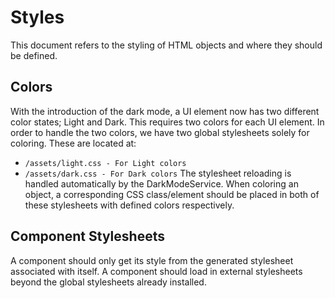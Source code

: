 # Styles
This document refers to the styling of HTML objects and where they should be defined.

## Colors
With the introduction of the dark mode, a UI element now has two different color states; Light and Dark. This requires two colors for each UI element. In order to handle the two colors, we have two global stylesheets solely for coloring. These are located at:
- `/assets/light.css - For Light colors`
- `/assets/dark.css - For Dark colors`
The stylesheet reloading is handled automatically by the DarkModeService. When coloring an object, a corresponding CSS class/element should be placed in both of these stylesheets with defined colors respectively.

## Component Stylesheets
A component should only get its style from the generated stylesheet associated with itself. A component should load in external stylesheets beyond the global stylesheets already installed. 